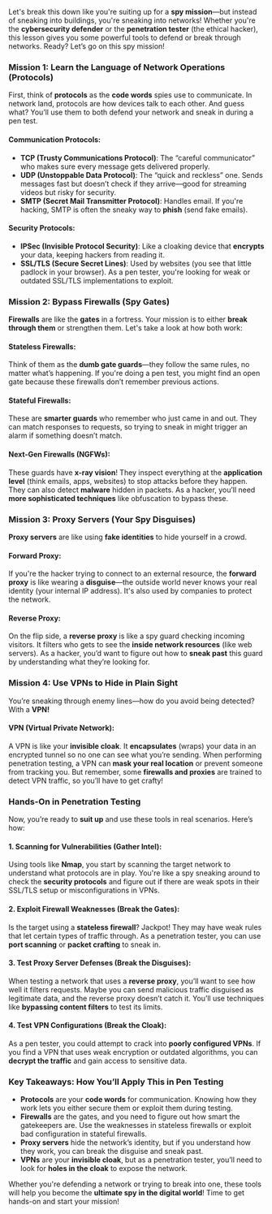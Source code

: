 Let's break this down like you're suiting up for a **spy mission**—but instead of sneaking into buildings, you're sneaking into networks! Whether you're the **cybersecurity defender** or the **penetration tester** (the ethical hacker), this lesson gives you some powerful tools to defend or break through networks. Ready? Let’s go on this spy mission!

### **Mission 1: Learn the Language of Network Operations (Protocols)**
First, think of **protocols** as the **code words** spies use to communicate. In network land, protocols are how devices talk to each other. And guess what? You’ll use them to both defend your network and sneak in during a pen test.

#### **Communication Protocols:**
- **TCP (Trusty Communications Protocol)**: The “careful communicator” who makes sure every message gets delivered properly.
- **UDP (Unstoppable Data Protocol)**: The “quick and reckless” one. Sends messages fast but doesn’t check if they arrive—good for streaming videos but risky for security.
- **SMTP (Secret Mail Transmitter Protocol)**: Handles email. If you're hacking, SMTP is often the sneaky way to **phish** (send fake emails).

#### **Security Protocols:**
- **IPSec (Invisible Protocol Security)**: Like a cloaking device that **encrypts** your data, keeping hackers from reading it.
- **SSL/TLS (Secure Secret Lines)**: Used by websites (you see that little padlock in your browser). As a pen tester, you're looking for weak or outdated SSL/TLS implementations to exploit.

### **Mission 2: Bypass Firewalls (Spy Gates)**
**Firewalls** are like the **gates** in a fortress. Your mission is to either **break through them** or strengthen them. Let's take a look at how both work:

#### **Stateless Firewalls:**
Think of them as the **dumb gate guards**—they follow the same rules, no matter what’s happening. If you're doing a pen test, you might find an open gate because these firewalls don’t remember previous actions. 

#### **Stateful Firewalls:**
These are **smarter guards** who remember who just came in and out. They can match responses to requests, so trying to sneak in might trigger an alarm if something doesn’t match.

#### **Next-Gen Firewalls (NGFWs):**
These guards have **x-ray vision**! They inspect everything at the **application level** (think emails, apps, websites) to stop attacks before they happen. They can also detect **malware** hidden in packets. As a hacker, you’ll need **more sophisticated techniques** like obfuscation to bypass these.

### **Mission 3: Proxy Servers (Your Spy Disguises)**
**Proxy servers** are like using **fake identities** to hide yourself in a crowd.

#### **Forward Proxy:**
If you're the hacker trying to connect to an external resource, the **forward proxy** is like wearing a **disguise**—the outside world never knows your real identity (your internal IP address). It's also used by companies to protect the network.

#### **Reverse Proxy:**
On the flip side, a **reverse proxy** is like a spy guard checking incoming visitors. It filters who gets to see the **inside network resources** (like web servers). As a hacker, you’d want to figure out how to **sneak past** this guard by understanding what they’re looking for.

### **Mission 4: Use VPNs to Hide in Plain Sight**
You’re sneaking through enemy lines—how do you avoid being detected? With a **VPN!**

#### **VPN (Virtual Private Network)**:
A VPN is like your **invisible cloak**. It **encapsulates** (wraps) your data in an encrypted tunnel so no one can see what you’re sending. When performing penetration testing, a VPN can **mask your real location** or prevent someone from tracking you. But remember, some **firewalls and proxies** are trained to detect VPN traffic, so you’ll have to get crafty!

### **Hands-On in Penetration Testing**
Now, you’re ready to **suit up** and use these tools in real scenarios. Here’s how:

#### **1. Scanning for Vulnerabilities (Gather Intel):**
Using tools like **Nmap**, you start by scanning the target network to understand what protocols are in play. You're like a spy sneaking around to check the **security protocols** and figure out if there are weak spots in their SSL/TLS setup or misconfigurations in VPNs.

#### **2. Exploit Firewall Weaknesses (Break the Gates):**
Is the target using a **stateless firewall**? Jackpot! They may have weak rules that let certain types of traffic through. As a penetration tester, you can use **port scanning** or **packet crafting** to sneak in.

#### **3. Test Proxy Server Defenses (Break the Disguises):**
When testing a network that uses a **reverse proxy**, you’ll want to see how well it filters requests. Maybe you can send malicious traffic disguised as legitimate data, and the reverse proxy doesn’t catch it. You’ll use techniques like **bypassing content filters** to test its limits.

#### **4. Test VPN Configurations (Break the Cloak):**
As a pen tester, you could attempt to crack into **poorly configured VPNs**. If you find a VPN that uses weak encryption or outdated algorithms, you can **decrypt the traffic** and gain access to sensitive data.

### **Key Takeaways: How You’ll Apply This in Pen Testing**
- **Protocols** are your **code words** for communication. Knowing how they work lets you either secure them or exploit them during testing.
- **Firewalls** are the gates, and you need to figure out how smart the gatekeepers are. Use the weaknesses in stateless firewalls or exploit bad configuration in stateful firewalls.
- **Proxy servers** hide the network’s identity, but if you understand how they work, you can break the disguise and sneak past.
- **VPNs** are your **invisible cloak**, but as a penetration tester, you’ll need to look for **holes in the cloak** to expose the network.

Whether you're defending a network or trying to break into one, these tools will help you become the **ultimate spy in the digital world**! Time to get hands-on and start your mission!